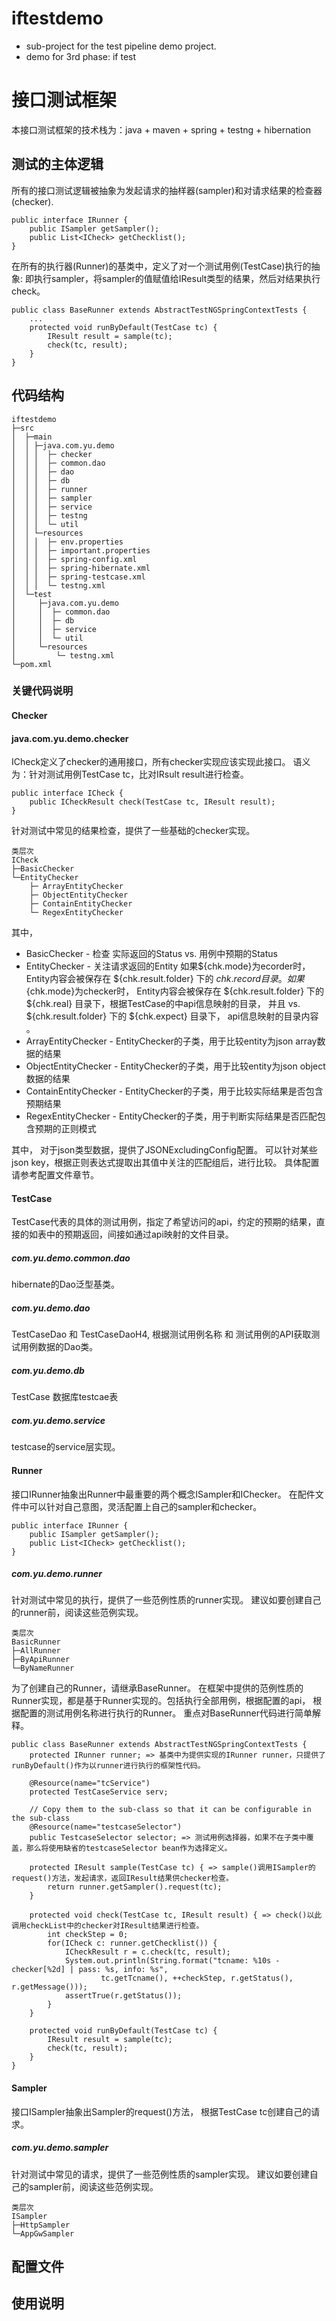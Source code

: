 iftestdemo
====
* sub-project for the test pipeline demo project.
* demo for 3rd phase: if test

# 接口测试框架

本接口测试框架的技术栈为：java + maven + spring + testng + hibernation

## 测试的主体逻辑

所有的接口测试逻辑被抽象为发起请求的抽样器(sampler)和对请求结果的检查器(checker).

```text
public interface IRunner {
	public ISampler getSampler();
	public List<ICheck> getChecklist();
}
```

在所有的执行器(Runner)的基类中，定义了对一个测试用例(TestCase)执行的抽象:
即执行sampler，将sampler的值赋值给IResult类型的结果，然后对结果执行check。
```text
public class BaseRunner extends AbstractTestNGSpringContextTests {
    ...
	protected void runByDefault(TestCase tc) {
		IResult result = sample(tc);
		check(tc, result);
	}
}
```

## 代码结构
```text
iftestdemo
├─src
│  ├─main
│  │ ├─java.com.yu.demo
│  │ │  ├─ checker
│  │ │  ├─ common.dao
│  │ │  ├─ dao
│  │ │  ├─ db
│  │ │  ├─ runner
│  │ │  ├─ sampler
│  │ │  ├─ service
│  │ │  ├─ testng
│  │ │  └─ util
│  │ └─resources
│  │ │  ├─ env.properties
│  │ │  ├─ important.properties
│  │ │  ├─ spring-config.xml
│  │ │  ├─ spring-hibernate.xml
│  │ │  ├─ spring-testcase.xml
│  │ │  └─ testng.xml
│  └─test
│     ├─java.com.yu.demo
│     │  ├─ common.dao
│     │  ├─ db
│     │  ├─ service
│     │  └─ util
│     └─resources
│         └─ testng.xml
└─pom.xml
```

### 关键代码说明

#### Checker

#### java.com.yu.demo.checker

ICheck定义了checker的通用接口，所有checker实现应该实现此接口。
语义为：针对测试用例TestCase tc，比对IRsult result进行检查。

```text
public interface ICheck {
	public ICheckResult check(TestCase tc, IResult result);
}
```

针对测试中常见的结果检查，提供了一些基础的checker实现。
```text
类层次
ICheck
├─BasicChecker
└─EntityChecker
    ├─ ArrayEntityChecker
    ├─ ObjectEntityChecker
    ├─ ContainEntityChecker
    └─ RegexEntityChecker
```

其中，
* BasicChecker - 检查 实际返回的Status vs. 用例中预期的Status
* EntityChecker - 关注请求返回的Entity
  如果${chk.mode}为ecorder时， Entity内容会被保存在 ${chk.result.folder} 下的 ${chk.record} 目录。
  如果${chk.mode}为checker时， Entity内容会被保存在 ${chk.result.folder} 下的 ${chk.real} 目录下，根据TestCase的中api信息映射的目录，
  并且 vs. ${chk.result.folder} 下的 ${chk.expect} 目录下， api信息映射的目录内容 。
* ArrayEntityChecker - EntityChecker的子类，用于比较entity为json array数据的结果
* ObjectEntityChecker - EntityChecker的子类，用于比较entity为json object数据的结果
* ContainEntityChecker - EntityChecker的子类，用于比较实际结果是否包含预期结果
* RegexEntityChecker - EntityChecker的子类，用于判断实际结果是否匹配包含预期的正则模式

其中，
对于json类型数据，提供了JSONExcludingConfig配置。
可以针对某些json key，根据正则表达式提取出其值中关注的匹配组后，进行比较。
具体配置请参考配置文件章节。

#### TestCase
TestCase代表的具体的测试用例，指定了希望访问的api，约定的预期的结果，直接的如表中的预期返回，间接如通过api映射的文件目录。

##### com.yu.demo.common.dao
hibernate的Dao泛型基类。

##### com.yu.demo.dao
TestCaseDao 和 TestCaseDaoH4, 根据测试用例名称 和 测试用例的API获取测试用例数据的Dao类。

##### com.yu.demo.db
TestCase 数据库testcae表

##### com.yu.demo.service
testcase的service层实现。

#### Runner

接口IRunner抽象出Runner中最重要的两个概念ISampler和IChecker。
在配件文件中可以针对自己意图，灵活配置上自己的sampler和checker。

```text
public interface IRunner {
	public ISampler getSampler();
	public List<ICheck> getChecklist();
}
```

##### com.yu.demo.runner

针对测试中常见的执行，提供了一些范例性质的runner实现。
建议如要创建自己的runner前，阅读这些范例实现。
```text
类层次
BasicRunner
├─AllRunner
├─ByApiRunner
└─ByNameRunner
```

为了创建自己的Runner，请继承BaseRunner。
在框架中提供的范例性质的Runner实现，都是基于Runner实现的。包括执行全部用例，根据配置的api， 根据配置的测试用例名称进行执行的Runner。
重点对BaseRunner代码进行简单解释。

```text
public class BaseRunner extends AbstractTestNGSpringContextTests {
	protected IRunner runner; => 基类中为提供实现的IRunner runner，只提供了runByDefault()作为以runner进行执行的框架性代码。

	@Resource(name="tcService")
	protected TestCaseService serv;

	// Copy them to the sub-class so that it can be configurable in the sub-class
	@Resource(name="testcaseSelector")
	public TestcaseSelector selector; => 测试用例选择器，如果不在子类中覆盖，那么将使用缺省的testcaseSelector bean作为选择定义。

	protected IResult sample(TestCase tc) { => sample()调用ISampler的request()方法，发起请求，返回IResult结果供checker检查。
		return runner.getSampler().request(tc);
	}

	protected void check(TestCase tc, IResult result) { => check()以此调用checkList中的checker对IResult结果进行检查。
		int checkStep = 0;
		for(ICheck c: runner.getChecklist()) {
			ICheckResult r = c.check(tc, result);
			System.out.println(String.format("tcname: %10s - checker[%2d] | pass: %s, info: %s",
					tc.getTcname(), ++checkStep, r.getStatus(), r.getMessage()));
			assertTrue(r.getStatus());
		}
	}

	protected void runByDefault(TestCase tc) {
		IResult result = sample(tc);
		check(tc, result);
	}
}
```

#### Sampler

接口ISampler抽象出Sampler的request()方法， 根据TestCase tc创建自己的请求。

##### com.yu.demo.sampler

针对测试中常见的请求，提供了一些范例性质的sampler实现。
建议如要创建自己的sampler前，阅读这些范例实现。
```text
类层次
ISampler
├─HttpSampler
└─AppGwSampler
```

## 配置文件


## 使用说明